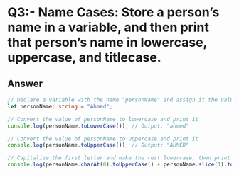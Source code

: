 # Q3:- Name Cases: Store a person’s name in a variable, and then print that person’s name in lowercase, uppercase, and titlecase.

## Answer
```typescript
// Declare a variable with the name "personName" and assign it the value "Ahmed"
let personName: string = "Ahmed";

// Convert the value of personName to lowercase and print it
console.log(personName.toLowerCase()); // Output: "ahmed"

// Convert the value of personName to uppercase and print it
console.log(personName.toUpperCase()); // Output: "AHMED"

// Capitalize the first letter and make the rest lowercase, then print it
console.log(personName.charAt(0).toUpperCase() + personName.slice(1).toLowerCase()); // Output: "Ahmed"

```
